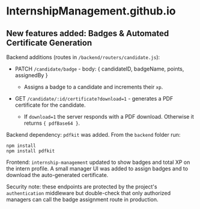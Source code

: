 # InternshipManagement.github.io

## New features added: Badges & Automated Certificate Generation

Backend additions (routes in `/backend/routers/candidate.js`):

- PATCH `/candidate/badge` - body: { candidateID, badgeName, points, assignedBy }

  - Assigns a badge to a candidate and increments their `xp`.

- GET `/candidate/:id/certificate?download=1` - generates a PDF certificate for the candidate.
  - If `download=1` the server responds with a PDF download. Otherwise it returns `{ pdfBase64 }`.

Backend dependency: `pdfkit` was added. From the `backend` folder run:

```
npm install
npm install pdfkit
```

Frontend: `internship-management` updated to show badges and total XP on the intern profile. A small manager UI was added to assign badges and to download the auto-generated certificate.

Security note: these endpoints are protected by the project's `authentication` middleware but double-check that only authorized managers can call the badge assignment route in production.
